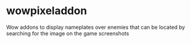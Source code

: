 # wowpixeladdon

Wow addons to display nameplates over enemies that can be located by searching for the image on the game screenshots
